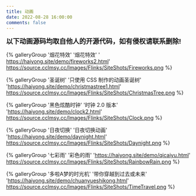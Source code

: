 ```yaml
---
title: 动画
date: 2022-08-28 16:00:00
comments: false
---
```


<div class="note info flat"><p><font size="4"><b>以下动画源码均取自他人的开源代码，如有侵权请联系删除!</b></font></p></div>

<div class="gallery-group-main">

{% galleryGroup '烟花特效' '烟花特效' ' https://haiyong.site/demo/fireworks2.html' https://source.cclmsy.cc/Images/Flinks/SiteShots/Fireworks.png %}

{% galleryGroup '圣诞树' '只使用 CSS 制作的动画圣诞树' 'https://haiyong.site/demo/christmastree1.html' https://source.cclmsy.cc/Images/Flinks/SiteShots/ChristmasTree.png %}

{% galleryGroup '黑色炫酷时钟' '时钟 2.0 版本' 'https://haiyong.site/demo/clock2.html' https://source.cclmsy.cc/Images/Flinks/SiteShots/Clock.png  %}

{% galleryGroup '日夜切换' '日夜切换动画' 'https://haiyong.site/demo/daynight.html' https://source.cclmsy.cc/Images/Flinks/SiteShots/Daynight.png %}

{% galleryGroup '七彩雨' '彩色的雨' 'https://haiyong.site/demo/qicaiyu.html' https://source.cclmsy.cc/Images/Flinks/SiteShots/RainbowRain.png %}

{% galleryGroup '多啦A梦的时光机' '带你穿越到过去或未来' 'https://haiyong.site/demo/chuanyueshikong.html' https://source.cclmsy.cc/Images/Flinks/SiteShots/TimeTravel.png %}

</div>
